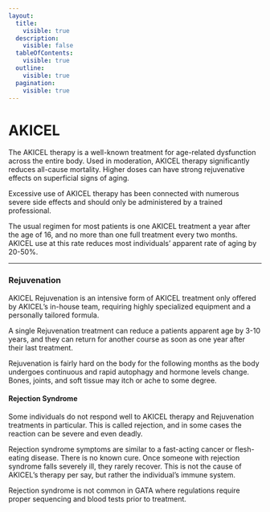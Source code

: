 ```yaml
---
layout:
  title:
    visible: true
  description:
    visible: false
  tableOfContents:
    visible: true
  outline:
    visible: true
  pagination:
    visible: true
---
```


# AKICEL

The AKICEL therapy is a well-known treatment for age-related dysfunction across the entire body. Used in moderation, AKICEL therapy significantly reduces all-cause mortality. Higher doses can have strong rejuvenative effects on superficial signs of aging.

Excessive use of AKICEL therapy has been connected with numerous severe side effects and should only be administered by a trained professional.

The usual regimen for most patients is one AKICEL treatment a year after the age of 16, and no more than one full treatment every two months. AKICEL use at this rate reduces most individuals’ apparent rate of aging by 20-50%.

***

### **Rejuvenation**

AKICEL Rejuvenation is an intensive form of AKICEL treatment only offered by AKICEL’s in-house team, requiring highly specialized equipment and a personally tailored formula.

A single Rejuvenation treatment can reduce a patients apparent age by 3-10 years, and they can return for another course as soon as one year after their last treatment.

Rejuvenation is fairly hard on the body for the following months as the body undergoes continuous and rapid autophagy and hormone levels change. Bones, joints, and soft tissue may itch or ache to some degree.

#### **Rejection Syndrome**

Some individuals do not respond well to AKICEL therapy and Rejuvenation treatments in particular. This is called rejection, and in some cases the reaction can be severe and even deadly.&#x20;

Rejection syndrome symptoms are similar to a fast-acting cancer or flesh-eating disease. There is no known cure. Once someone with rejection syndrome falls severely ill, they rarely recover. This is not the cause of AKICEL’s therapy per say, but rather the individual’s immune system.&#x20;

Rejection syndrome is not common in GATA where regulations require proper sequencing and blood tests prior to treatment.
